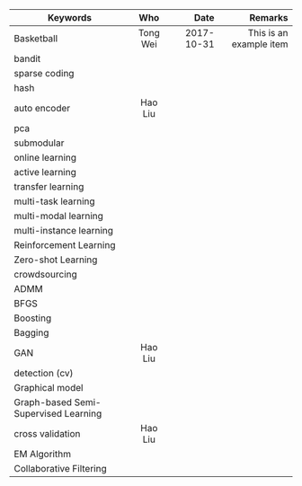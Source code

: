 | Keywords       | Who           | Date  | Remarks
| ------------- |:-------------:| --------------:|------------:|
|Basketball			|   Tong Wei    |   2017-10-31   |     This is an example item   |
|bandit			|       |       |          |
|sparse coding		|       |       |          |	
|hash			|       |       |          |
|auto encoder			| Hao Liu      |       |          |
|pca			|       |       |          |
|submodular			|       |       |          |
|online learning			|       |       |          |
|active learning			|       |       |          |
|transfer learning		|       |       |          |	
|multi-task learning		|       |       |          |	
|multi-modal learning			|       |       |          |
|multi-instance learning			|       |       |          |
|Reinforcement Learning		|       |       |          |	
|Zero-shot Learning			|       |       |          |
|crowdsourcing			|       |       |          |
|ADMM			|       |       |          |
|BFGS			|       |       |          |
|Boosting			|       |       |          |
|Bagging			|       |       |          |
|GAN			| Hao Liu      |       |          |
|detection (cv)			|       |       |          |
|Graphical model		|       |       |          |	
|Graph-based Semi-Supervised Learning			|       |       |          |
|cross validation	|	Hao Liu	|       |       |
|EM Algorithm			|       |       |          |
|Collaborative Filtering   |       |       |          |
